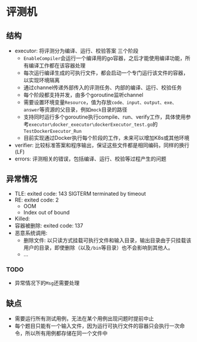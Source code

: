 # 评测机
## 结构
- executor: 将评测分为编译、运行、校验答案 三个阶段
  - `EnableCompiler`会运行一个编译用的go容器，之后才能使用编译功能，所有编译工作都在该容器处理
  - 每次运行编译生成的可执行文件，都会启动一个专门运行该文件的容器，以实现环境隔离
  - 通过channel传递外部传入的评测任务、内部的编译、运行、校验任务
  - 每个阶段都支持并发，由多个goroutine监听channel
  - 需要设置环境变量`Resource`，值为存放`code、input、output、exe、answer`等资源的父目录，例如`mock`目录的路径
  - 支持同时运行多个goroutine执行compile、run、verify工作，具体使用参考`executor\docker_executor\dockerExecutor_test.go`的`TestDockerExecutor_Run`
  - 目前实现通过Docker执行每个阶段的工作，未来可以增加K8s或其他环境
- verifier: 比较标准答案和程序输出，保证这些文件都是相同编码，同样的换行(LF)
- errors: 评测相关的错误，包括编译、运行、校验等过程产生的问题


## 异常情况
- TLE: exited code: 143 SIGTERM terminated by timeout
- RE: exited code: 2
  - OOM
  - Index out of bound
- Killed: 
- 容器被删除:  exited code: 137
- 恶意系统调用: 
  - 删除文件: 以只读方式挂载可执行文件和输入目录，输出目录由于只挂载该用户的目录，即使删除（以及`/bin`等目录）也不会影响到其他人。
  - ...

### TODO
- 异常情况下的`Msg`还需要处理


## 缺点
- 需要运行所有测试用例，无法在某个用例出现问题时提前中止
- 每个题目只能有一个输入文件，因为运行可执行文件的容器只会执行一次命令，所以所有用例都存储在同一个文件中
